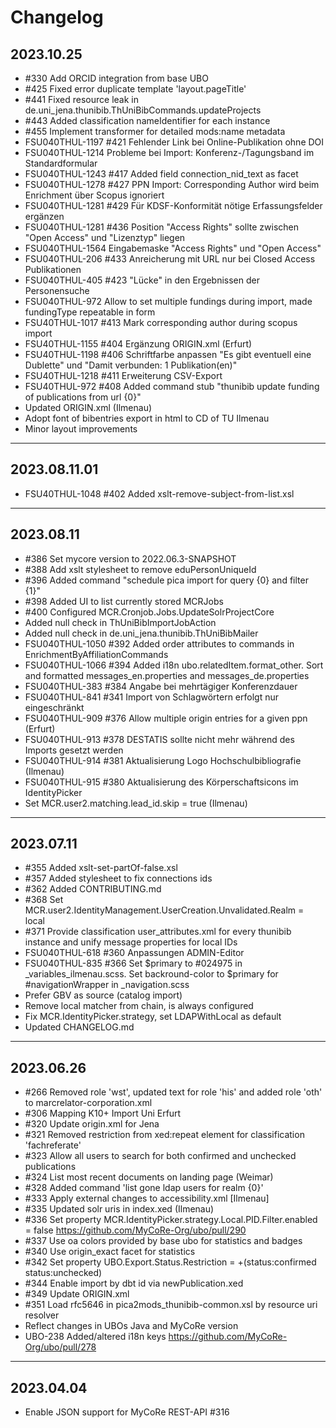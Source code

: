 # Changelog

## 2023.10.25

- #330 Add ORCID integration from base UBO
- #425 Fixed error duplicate template 'layout.pageTitle'
- #441 Fixed resource leak in de.uni_jena.thunibib.ThUniBibCommands.updateProjects
- #443 Added classification nameIdentifier for each instance
- #455 Implement transformer for detailed mods:name metadata
- FSU040THUL-1197 #421 Fehlender Link bei Online-Publikation ohne DOI
- FSU040THUL-1214 Probleme bei Import: Konferenz-/Tagungsband im Standardformular
- FSU040THUL-1243 #417 Added field connection_nid_text as facet
- FSU040THUL-1278 #427 PPN Import: Corresponding Author wird beim Enrichment über Scopus ignoriert
- FSU040THUL-1281 #429 Für KDSF-Konformität nötige Erfassungsfelder ergänzen
- FSU040THUL-1281 #436 Position "Access Rights" sollte zwischen "Open Access" und "Lizenztyp" liegen
- FSU040THUL-1564  Eingabemaske "Access Rights" und "Open Access"
- FSU040THUL-206 #433 Anreicherung mit URL nur bei Closed Access Publikationen
- FSU040THUL-405 #423 "Lücke" in den Ergebnissen der Personensuche
- FSU040THUL-972 Allow to set multiple fundings during import, made fundingType repeatable in form
- FSU40THUL-1017 #413 Mark corresponding author during scopus import
- FSU40THUL-1155 #404 Ergänzung ORIGIN.xml (Erfurt)
- FSU40THUL-1198 #406 Schriftfarbe anpassen "Es gibt eventuell eine Dublette" und "Damit verbunden: 1 Publikation(en)"
- FSU40THUL-1218 #411 Erweiterung CSV-Export
- FSU40THUL-972 #408 Added command stub "thunibib update funding of publications from url {0}"
- Updated ORIGIN.xml (Ilmenau)
- Adopt font of bibentries export in html to CD of TU Ilmenau
- Minor layout improvements
---

## 2023.08.11.01

- FSU40THUL-1048 #402 Added xslt-remove-subject-from-list.xsl
---


## 2023.08.11

- #386 Set mycore version to 2022.06.3-SNAPSHOT
- #388 Add xslt stylesheet to remove eduPersonUniqueId
- #396 Added command "schedule pica import for query {0} and filter {1}"
- #398 Added UI to list currently stored MCRJobs
- #400 Configured MCR.Cronjob.Jobs.UpdateSolrProjectCore
- Added null check in ThUniBibImportJobAction
- Added null check in de.uni_jena.thunibib.ThUniBibMailer
- FSU040THUL-1050 #392 Added order attributes to commands in EnrichmentByAffiliationCommands
- FSU040THUL-1066 #394 Added i18n ubo.relatedItem.format_other. Sort and formatted messages_en.properties and messages_de.properties
- FSU040THUL-383 #384 Angabe bei mehrtägiger Konferenzdauer
- FSU040THUL-841 #341 Import von Schlagwörtern erfolgt nur eingeschränkt
- FSU040THUL-909 #376 Allow multiple origin entries for a given ppn (Erfurt)
- FSU040THUL-913 #378 DESTATIS sollte nicht mehr während des Imports gesetzt werden
- FSU040THUL-914 #381 Aktualisierung Logo Hochschulbibliografie (Ilmenau)
- FSU040THUL-915 #380 Aktualisierung des Körperschaftsicons im IdentityPicker
- Set MCR.user2.matching.lead_id.skip = true (Ilmenau)
---

## 2023.07.11

- #355 Added xslt-set-partOf-false.xsl
- #357 Added stylesheet to fix connections ids
- #362 Added CONTRIBUTING.md
- #368 Set MCR.user2.IdentityManagement.UserCreation.Unvalidated.Realm = local
- #371 Provide classification user_attributes.xml for every thunibib instance and unify message properties for local IDs
- FSU040THUL-618 #360 Anpassungen ADMIN-Editor
- FSU040THUL-835 #366 Set $primary to #024975 in _variables_ilmenau.scss. Set backround-color to $primary for #navigationWrapper in _navigation.scss
- Prefer GBV as source (catalog import)
- Remove local matcher from chain, is always configured
- Fix MCR.IdentityPicker.strategy, set LDAPWithLocal as default
- Updated CHANGELOG.md
---

## 2023.06.26

- #266 Removed role 'wst', updated text for role 'his' and added role 'oth' to marcrelator-corporation.xml
- #306 Mapping K10+ Import Uni Erfurt
- #320 Update origin.xml for Jena
- #321 Removed restriction from xed:repeat element for classification 'fachreferate'
- #323 Allow all users to search for both confirmed and unchecked publications
- #324 List most recent documents on landing page (Weimar)
- #328 Added command 'list gone ldap users for realm {0}'
- #333 Apply external changes to accessibility.xml [Ilmenau]
- #335 Updated solr uris in index.xed (Ilmenau)
- #336 Set property MCR.IdentityPicker.strategy.Local.PID.Filter.enabled = false https://github.com/MyCoRe-Org/ubo/pull/290
- #337 Use oa colors provided by base ubo for statistics and badges
- #340 Use origin_exact facet for statistics
- #342 Set property UBO.Export.Status.Restriction = +(status:confirmed status:unchecked)
- #344 Enable import by dbt id via newPublication.xed
- #349 Update ORIGIN.xml
- #351 Load rfc5646 in pica2mods_thunibib-common.xsl by resource uri resolver
- Reflect changes in UBOs Java and MyCoRe version
- UBO-238 Added/altered i18n keys https://github.com/MyCoRe-Org/ubo/pull/278
---

## 2023.04.04

- Enable JSON support for MyCoRe REST-API #316
